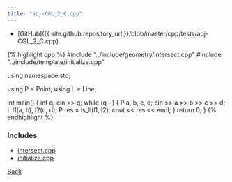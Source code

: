 ```yaml
---
title: "aoj-CGL_2_C.cpp"
---
```


- [GitHub]({{ site.github.repository_url }}/blob/master/cpp/tests/aoj-CGL_2_C.cpp)

{% highlight cpp %}
#include "../include/geometry/intersect.cpp"
#include "../include/template/initialize.cpp"

using namespace std;

using P = Point<float11>;
using L = Line<float11>;

int main() {
  int q;
  cin >> q;
  while (q--) {
    P a, b, c, d;
    cin >> a >> b >> c >> d;
    L l1(a, b), l2(c, d);
    P res = is_ll(l1, l2);
    cout << res << endl;
  }
  return 0;
}
{% endhighlight %}

### Includes

- [intersect.cpp](../include/geometry/intersect)
- [initialize.cpp](../include/template/initialize)

[Back](..)
